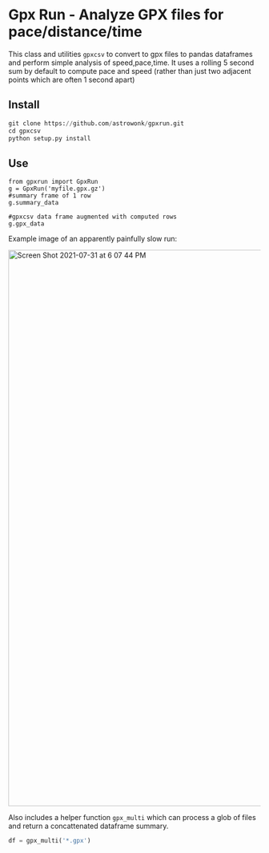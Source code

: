 # Gpx Run - Analyze GPX files for pace/distance/time

This class and utilities `gpxcsv` to convert to gpx files to pandas dataframes and perform simple analysis of speed,pace,time. It uses a rolling 5 second sum by default
to compute pace and speed (rather than just two adjacent points which are often 1 second apart)

## Install 

```python
git clone https://github.com/astrowonk/gpxrun.git
cd gpxcsv
python setup.py install
```

## Use

```
from gpxrun import GpxRun
g = GpxRun('myfile.gpx.gz')
#summary frame of 1 row
g.summary_data

#gpxcsv data frame augmented with computed rows
g.gpx_data
```

Example image of an apparently painfully slow run:

<img width="1109" alt="Screen Shot 2021-07-31 at 6 07 44 PM" src="https://user-images.githubusercontent.com/13702392/127753435-a4d9196f-3361-48f3-8925-337328798fa2.png">

Also includes a helper function `gpx_multi` which can process a glob of files and return a concattenated dataframe summary.

```python
df = gpx_multi('*.gpx')
```

